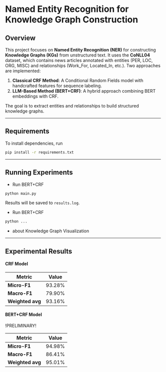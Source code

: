 # Named Entity Recognition for Knowledge Graph Construction  

## Overview  
This project focuses on **Named Entity Recognition (NER)** for constructing **Knowledge Graphs (KGs)** from unstructured text. It uses the **CoNLL04** dataset, which contains news articles annotated with entities (PER, LOC, ORG, MISC) and relationships (Work_For, Located_In, etc.). Two approaches are implemented:  

1. **Classical CRF Method**: A Conditional Random Fields model with handcrafted features for sequence labeling.  
2. **LLM-Based Method (BERT+CRF)**: A hybrid approach combining BERT embeddings with CRF.  

The goal is to extract entities and relationships to build structured knowledge graphs.  

---

## Requirements 

To install dependencies, run
```bash  
pip install -r requirements.txt  
```  

---
## Running Experiments 

   * Run BERT+CRF
   
   ```bash  
   python main.py  
   ```  
   Results will be saved to `results.log`.  

   * Run BERT+CRF 
   ```bash  
   python ...  
   ```  
+ about Knowledge Graph Visualization
---

## Experimental Results  
 

#### CRF Model  
| Metric             | Value     |  
|--------------------|-----------|  
| **Micro-F1**       | 93.28%    |  
| **Macro-F1**       | 79.90%    |  
| **Weighted avg**   | 93.16%    | 



#### BERT+CRF Model 

!PRELIMINARY!

| Metric             | Value     |  
|--------------------|-----------|  
| **Micro-F1**       | 94.98%    |  
| **Macro-F1**       | 86.41%    |  
| **Weighted avg**   | 95.01%    |  

